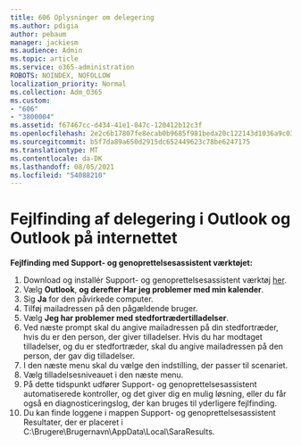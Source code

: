 ```yaml
---
title: 606 Oplysninger om delegering
ms.author: pdigia
author: pebaum
manager: jackiesm
ms.audience: Admin
ms.topic: article
ms.service: o365-administration
ROBOTS: NOINDEX, NOFOLLOW
localization_priority: Normal
ms.collection: Adm_O365
ms.custom:
- "606"
- "3800004"
ms.assetid: f67467cc-d434-41e1-847c-120412b12c3f
ms.openlocfilehash: 2e2c6b17807fe8ecab0b9685f981beda20c122143d1036a9c03075552c5ca897
ms.sourcegitcommit: b5f7da89a650d2915dc652449623c78be6247175
ms.translationtype: MT
ms.contentlocale: da-DK
ms.lasthandoff: 08/05/2021
ms.locfileid: "54088210"
---
```

# <a name="troubleshooting-delegation-in-outlook-and-outlook-on-the-web"></a>Fejlfinding af delegering i Outlook og Outlook på internettet

**Fejlfinding med Support- og genoprettelsesassistent værktøjet:**

1. Download og installér Support- og genoprettelsesassistent værktøj [her](https://aka.ms/SaRA-SkypeForBusinessSignIn).
1. Vælg **Outlook**, **og derefter Har jeg problemer med min kalender**.
1. Sig **Ja** for den påvirkede computer.
1. Tilføj mailadressen på den pågældende bruger.
1. Vælg **Jeg har problemer med stedfortrædertilladelser**.
1. Ved næste prompt skal du angive mailadressen på din stedfortræder, hvis du er den person, der giver tilladelser. Hvis du har modtaget tilladelser, og du er stedfortræder, skal du angive mailadressen på den person, der gav dig tilladelser.
1. I den næste menu skal du vælge den indstilling, der passer til scenariet.
1. Vælg tilladelsesniveauet i den næste menu.
1. På dette tidspunkt udfører Support- og genoprettelsesassistent automatiserede kontroller, og det giver dig en mulig løsning, eller du får også en diagnosticeringslog, der kan bruges til yderligere fejlfinding.
1. Du kan finde loggene i mappen Support- og genoprettelsesassistent Resultater, der er placeret i C:\Brugere\Brugernavn\AppData\Local\SaraResults.
